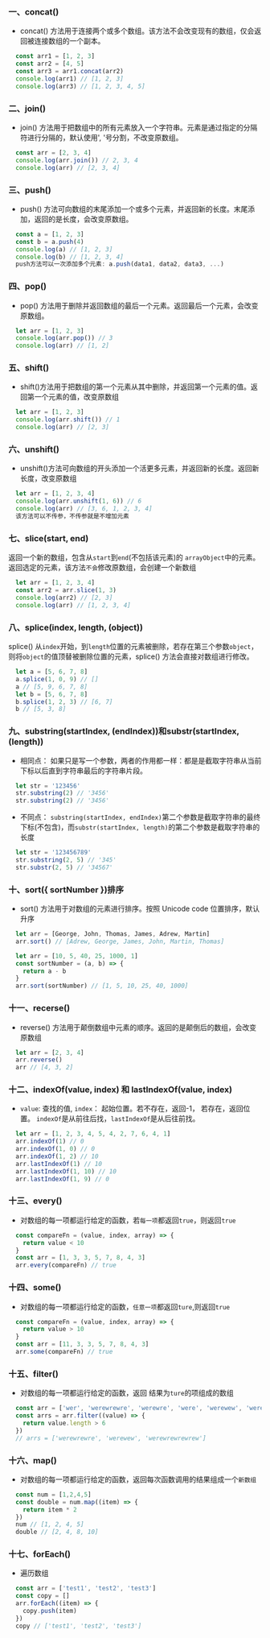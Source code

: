 ### 一、concat()
* concat() 方法用于连接两个或多个数组。该方法不会改变现有的数组，仅会返回被连接数组的一个副本。
```js
  const arr1 = [1, 2, 3]
  const arr2 = [4, 5]
  const arr3 = arr1.concat(arr2)
  console.log(arr1) // [1, 2, 3]
  console.log(arr3) // [1, 2, 3, 4, 5]
```

### 二、join()
* join() 方法用于把数组中的所有元素放入一个字符串。元素是通过指定的分隔符进行分隔的，默认使用', '号分割，不改变原数组。
```js
  const arr = [2, 3, 4]
  console.log(arr.join()) // 2, 3, 4
  console.log(arr) // [2, 3, 4]
```

### 三、push()
* push() 方法可向数组的末尾添加一个或多个元素，并返回新的长度。末尾添加，返回的是长度，会改变原数组。
```js
  const a = [1, 2, 3]
  const b = a.push(4)
  console.log(a) // [1, 2, 3]
  console.log(b) // [1, 2, 3, 4]
  push方法可以一次添加多个元素: a.push(data1, data2, data3, ...)
```

### 四、pop()
* pop() 方法用于删除并返回数组的最后一个元素。返回最后一个元素，会改变原数组。
```js
  let arr = [1, 2, 3]
  console.log(arr.pop()) // 3
  console.log(arr) // [1, 2]
```

### 五、shift()
* shift()方法用于把数组的第一个元素从其中删除，并返回第一个元素的值。返回第一个元素的值，改变原数组
```js
  let arr = [1, 2, 3]
  console.log(arr.shift()) // 1
  console.log(arr) // [2, 3] 
```

### 六、unshift()
* unshift()方法可向数组的开头添加一个活更多元素，并返回新的长度。返回新长度，改变原数组
```js
  let arr = [1, 2, 3, 4]
  console.log(arr.unshift(1, 6)) // 6
  console.log(arr) // [3, 6, 1, 2, 3, 4]
  该方法可以不传参，不传参就是不增加元素
```

### 七、slice(start, end)
返回一个新的数组，包含从`start`到`end`(不包括该元素)的 `arrayObject`中的元素。返回选定的元素，该方法`不会`修改原数组，会创建一个新数组
```js
  let arr = [1, 2, 3, 4]
  const arr2 = arr.slice(1, 3)
  console.log(arr2) // [2, 3]
  console.log(arr) // [1, 2, 3, 4]
```

### 八、splice(index, length, (object))
splice() 从`index`开始，到`length`位置的元素被删除，若存在第三个参数`object`，则将`object`的值顶替被删除位置的元素，splice() 方法会直接对数组进行修改。
```js
  let a = [5, 6, 7, 8]
  a.splice(1, 0, 9) // []
  a // [5, 9, 6, 7, 8]
  let b = [5, 6, 7, 8]
  b.splice(1, 2, 3) // [6, 7]
  b // [5, 3, 8]
```

### 九、substring(startIndex, (endIndex))和substr(startIndex, (length))
* 相同点： 如果只是写一个参数，两者的作用都一样：都是是截取字符串从当前下标以后直到字符串最后的字符串片段。
```js
  let str = '123456'
  str.substring(2) // '3456'
  str.substring(2) // '3456'
```
* 不同点： `substring(startIndex, endIndex)`第二个参数是截取字符串的最终下标(不包含)，而`substr(startIndex, length)`的第二个参数是截取字符串的长度
```js
  let str = '123456789'
  str.substring(2, 5) // '345'
  str.substr(2, 5) // '34567'
```

### 十、sort({ sortNumber })排序
* sort() 方法用于对数组的元素进行排序。按照 Unicode code 位置排序，默认升序
```js
  let arr = [George, John, Thomas, James, Adrew, Martin]
  arr.sort() // [Adrew, George, James, John, Martin, Thomas]
```
```js
  let arr = [10, 5, 40, 25, 1000, 1]
  const sortNumber = (a, b) => {
    return a - b
  }
  arr.sort(sortNumber) // [1, 5, 10, 25, 40, 1000]
```

### 十一、recerse()
* reverse() 方法用于颠倒数组中元素的顺序。返回的是颠倒后的数组，会改变原数组
```js
  let arr = [2, 3, 4]
  arr.reverse()
  arr // [4, 3, 2]
```

### 十二、indexOf(value, index) 和 lastIndexOf(value, index)
* `value`: 查找的值, `index`： 起始位置。若不存在，返回-1， 若存在，返回位置。 `indexOf`是从前往后找，`lastIndexOf`是从后往前找。
```js
  let arr = [1, 2, 3, 4, 5, 4, 2, 7, 6, 4, 1]
  arr.indexOf(1) // 0
  arr.indexOf(1, 0) // 0
  arr.indexOf(1, 2) // 10
  arr.lastIndexOf(1) // 10
  arr.lastIndexOf(1, 10) // 10 
  arr.lastIndexOf(1, 9) // 0 
```

### 十三、every()
* 对数组的每一项都运行给定的函数，若`每一项`都返回`true`，则返回`true`
```js
  const compareFn = (value, index, array) => {
    return value < 10
  }
  const arr = [1, 3, 3, 5, 7, 8, 4, 3]
  arr.every(compareFn) // true
```

### 十四、some()
* 对数组的每一项都运行给定的函数，`任意一项`都返回`ture`,则返回`true`
```js
  const compareFn = (value, index, array) => {
    return value > 10
  }
  const arr = [11, 3, 3, 5, 7, 8, 4, 3]
  arr.some(compareFn) // true
```

### 十五、filter()
* 对数组的每一项都运行给定的函数，返回 结果为`ture`的项组成的数组
```js
  const arr = ['wer', 'werewrewre', 'werewre', 'were', 'werewew', 'werewrewrewrew', 'wes']
  const arrs = arr.filter((value) => {
    return value.length > 6
  })
  // arrs = ['werewrewre', 'werewew', 'werewrewrewrew']
```

### 十六、map()
* 对数组的每一项都运行给定的函数，返回每次函数调用的结果组成一个`新数组`
```js
  const num = [1,2,4,5]
  const double = num.map((item) => {
    return item * 2
  })
  num // [1, 2, 4, 5]
  double // [2, 4, 8, 10]
```

### 十七、forEach()
* 遍历数组
```js
  const arr = ['test1', 'test2', 'test3']
  const copy = []
  arr.forEach((item) => {
    copy.push(item)
  })
  copy // ['test1', 'test2', 'test3']
```
